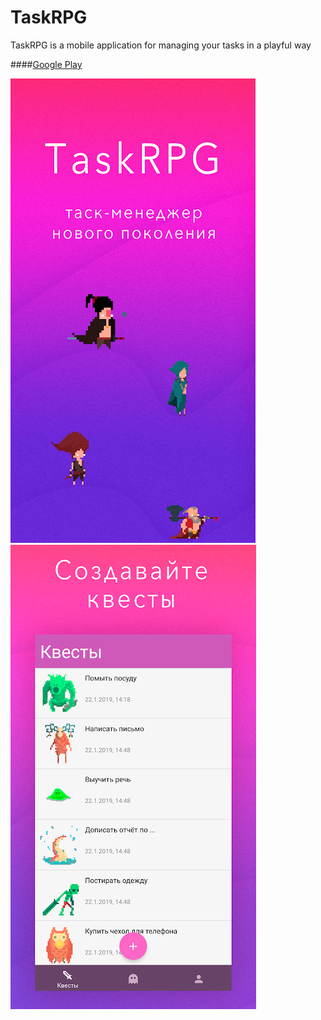 # TaskRPG
TaskRPG is a mobile application for managing your tasks in a playful way

####[Google Play](https://play.google.com/store/apps/details?id=ru.yumii.taskrpg3)

![screenshot of sample](unnamed.png)
![screenshot of sample](unnamed-2.png)
